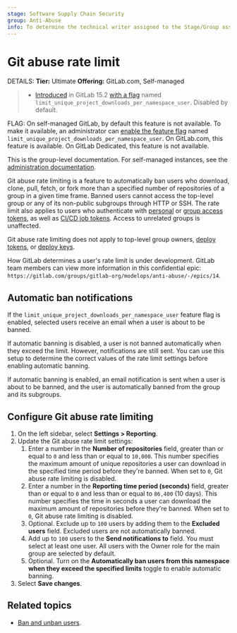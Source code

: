 ```yaml
---
stage: Software Supply Chain Security
group: Anti-Abuse
info: To determine the technical writer assigned to the Stage/Group associated with this page, see https://handbook.gitlab.com/handbook/product/ux/technical-writing/#assignments
---
```


# Git abuse rate limit

DETAILS:
**Tier:** Ultimate
**Offering:** GitLab.com, Self-managed

> - [Introduced](https://gitlab.com/groups/gitlab-org/-/epics/8066) in GitLab 15.2 [with a flag](../../../administration/feature_flags.md) named `limit_unique_project_downloads_per_namespace_user`. Disabled by default.

FLAG:
On self-managed GitLab, by default this feature is not available. To make it available, an administrator can [enable the feature flag](../../../administration/feature_flags.md) named `limit_unique_project_downloads_per_namespace_user`. On GitLab.com, this feature is available. On GitLab Dedicated, this feature is not available.

This is the group-level documentation. For self-managed instances, see the [administration documentation](../../../administration/reporting/git_abuse_rate_limit.md).

Git abuse rate limiting is a feature to automatically ban users who download, clone, pull, fetch, or fork more than a specified number of repositories of a group in a given time frame. Banned users cannot access the top-level group or any of its non-public subgroups through HTTP or SSH. The rate limit also applies to users who authenticate with [personal](../../../user/profile/personal_access_tokens.md) or [group access tokens](../../../user/group/settings/group_access_tokens.md), as well as [CI/CD job tokens](../../../ci/jobs/ci_job_token.md). Access to unrelated groups is unaffected.

Git abuse rate limiting does not apply to top-level group owners, [deploy tokens](../../../user/project/deploy_tokens/index.md), or [deploy keys](../../../user/project/deploy_keys/index.md).

How GitLab determines a user's rate limit is under development.
GitLab team members can view more information in this confidential epic:
`https://gitlab.com/groups/gitlab-org/modelops/anti-abuse/-/epics/14`.

## Automatic ban notifications

If the `limit_unique_project_downloads_per_namespace_user` feature flag is enabled, selected users receive an email when a user is about to be banned.

If automatic banning is disabled, a user is not banned automatically when they exceed the limit. However, notifications are still sent. You can use this setup to determine the correct values of the rate limit settings before enabling automatic banning.

If automatic banning is enabled, an email notification is sent when a user is about to be banned, and the user is automatically banned from the group and its subgroups.

## Configure Git abuse rate limiting

1. On the left sidebar, select **Settings > Reporting**.
1. Update the Git abuse rate limit settings:
   1. Enter a number in the **Number of repositories** field, greater than or equal to `0` and less than or equal to `10,000`. This number specifies the maximum amount of unique repositories a user can download in the specified time period before they're banned. When set to `0`, Git abuse rate limiting is disabled.
   1. Enter a number in the **Reporting time period (seconds)** field, greater than or equal to `0` and less than or equal to `86,400` (10 days). This number specifies the time in seconds a user can download the maximum amount of repositories before they're banned. When set to `0`, Git abuse rate limiting is disabled.
   1. Optional. Exclude up to `100` users by adding them to the **Excluded users** field. Excluded users are not automatically banned.
   1. Add up to `100` users to the **Send notifications to** field. You must select at least one user. All users with the Owner role for the main group are selected by default.
   1. Optional. Turn on the **Automatically ban users from this namespace when they exceed the specified limits** toggle to enable automatic banning.
1. Select **Save changes**.

## Related topics

- [Ban and unban users](../moderate_users.md).
